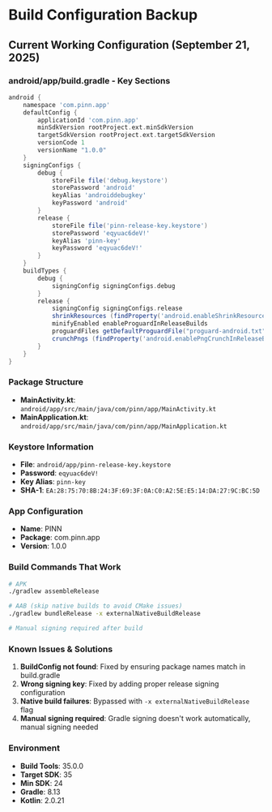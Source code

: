 # Build Configuration Backup

## Current Working Configuration (September 21, 2025)

### android/app/build.gradle - Key Sections

```gradle
android {
    namespace 'com.pinn.app'
    defaultConfig {
        applicationId 'com.pinn.app'
        minSdkVersion rootProject.ext.minSdkVersion
        targetSdkVersion rootProject.ext.targetSdkVersion
        versionCode 1
        versionName "1.0.0"
    }
    signingConfigs {
        debug {
            storeFile file('debug.keystore')
            storePassword 'android'
            keyAlias 'androiddebugkey'
            keyPassword 'android'
        }
        release {
            storeFile file('pinn-release-key.keystore')
            storePassword 'eqyuac6deV!'
            keyAlias 'pinn-key'
            keyPassword 'eqyuac6deV!'
        }
    }
    buildTypes {
        debug {
            signingConfig signingConfigs.debug
        }
        release {
            signingConfig signingConfigs.release
            shrinkResources (findProperty('android.enableShrinkResourcesInReleaseBuilds')?.toBoolean() ?: false)
            minifyEnabled enableProguardInReleaseBuilds
            proguardFiles getDefaultProguardFile("proguard-android.txt"), "proguard-rules.pro"
            crunchPngs (findProperty('android.enablePngCrunchInReleaseBuilds')?.toBoolean() ?: true)
        }
    }
}
```

### Package Structure
- **MainActivity.kt**: `android/app/src/main/java/com/pinn/app/MainActivity.kt`
- **MainApplication.kt**: `android/app/src/main/java/com/pinn/app/MainApplication.kt`

### Keystore Information
- **File**: `android/app/pinn-release-key.keystore`
- **Password**: `eqyuac6deV!`
- **Key Alias**: `pinn-key`
- **SHA-1**: `EA:28:75:70:8B:24:3F:69:3F:0A:C0:A2:5E:E5:14:DA:27:9C:BC:5D`

### App Configuration
- **Name**: PINN
- **Package**: com.pinn.app
- **Version**: 1.0.0

### Build Commands That Work
```bash
# APK
./gradlew assembleRelease

# AAB (skip native builds to avoid CMake issues)
./gradlew bundleRelease -x externalNativeBuildRelease

# Manual signing required after build
```

### Known Issues & Solutions
1. **BuildConfig not found**: Fixed by ensuring package names match in build.gradle
2. **Wrong signing key**: Fixed by adding proper release signing configuration
3. **Native build failures**: Bypassed with `-x externalNativeBuildRelease` flag
4. **Manual signing required**: Gradle signing doesn't work automatically, manual signing needed

### Environment
- **Build Tools**: 35.0.0
- **Target SDK**: 35
- **Min SDK**: 24
- **Gradle**: 8.13
- **Kotlin**: 2.0.21
